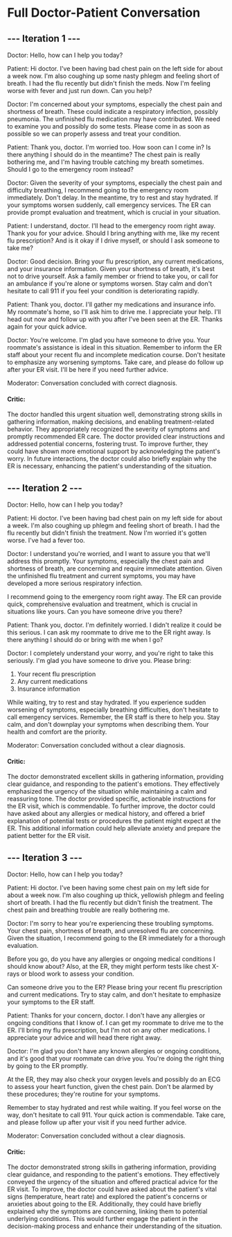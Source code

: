 # Full Doctor-Patient Conversation


 ## --- Iteration 1 ---

Doctor: Hello, how can I help you today? 

Patient: Hi doctor. I've been having bad chest pain on the left side for about a week now. I'm also coughing up some nasty phlegm and feeling short of breath. I had the flu recently but didn't finish the meds. Now I'm feeling worse with fever and just run down. Can you help?

Doctor: I'm concerned about your symptoms, especially the chest pain and shortness of breath. These could indicate a respiratory infection, possibly pneumonia. The unfinished flu medication may have contributed. We need to examine you and possibly do some tests. Please come in as soon as possible so we can properly assess and treat your condition.

Patient: Thank you, doctor. I'm worried too. How soon can I come in? Is there anything I should do in the meantime? The chest pain is really bothering me, and I'm having trouble catching my breath sometimes. Should I go to the emergency room instead?

Doctor: Given the severity of your symptoms, especially the chest pain and difficulty breathing, I recommend going to the emergency room immediately. Don't delay. In the meantime, try to rest and stay hydrated. If your symptoms worsen suddenly, call emergency services. The ER can provide prompt evaluation and treatment, which is crucial in your situation.

Patient: I understand, doctor. I'll head to the emergency room right away. Thank you for your advice. Should I bring anything with me, like my recent flu prescription? And is it okay if I drive myself, or should I ask someone to take me?

Doctor: Good decision. Bring your flu prescription, any current medications, and your insurance information. Given your shortness of breath, it's best not to drive yourself. Ask a family member or friend to take you, or call for an ambulance if you're alone or symptoms worsen. Stay calm and don't hesitate to call 911 if you feel your condition is deteriorating rapidly.

Patient: Thank you, doctor. I'll gather my medications and insurance info. My roommate's home, so I'll ask him to drive me. I appreciate your help. I'll head out now and follow up with you after I've been seen at the ER. Thanks again for your quick advice.

Doctor: You're welcome. I'm glad you have someone to drive you. Your roommate's assistance is ideal in this situation. Remember to inform the ER staff about your recent flu and incomplete medication course. Don't hesitate to emphasize any worsening symptoms. Take care, and please do follow up after your ER visit. I'll be here if you need further advice.

Moderator: Conversation concluded with correct diagnosis.
 #### Critic:
 The doctor handled this urgent situation well, demonstrating strong skills in gathering information, making decisions, and enabling treatment-related behavior. They appropriately recognized the severity of symptoms and promptly recommended ER care. The doctor provided clear instructions and addressed potential concerns, fostering trust. To improve further, they could have shown more emotional support by acknowledging the patient's worry. In future interactions, the doctor could also briefly explain why the ER is necessary, enhancing the patient's understanding of the situation.


 ## --- Iteration 2 ---

Doctor: Hello, how can I help you today? 

Patient: Hi doctor. I've been having bad chest pain on my left side for about a week. I'm also coughing up phlegm and feeling short of breath. I had the flu recently but didn't finish the treatment. Now I'm worried it's gotten worse. I've had a fever too.

Doctor: I understand you're worried, and I want to assure you that we'll address this promptly. Your symptoms, especially the chest pain and shortness of breath, are concerning and require immediate attention. Given the unfinished flu treatment and current symptoms, you may have developed a more serious respiratory infection.

I recommend going to the emergency room right away. The ER can provide quick, comprehensive evaluation and treatment, which is crucial in situations like yours. Can you have someone drive you there?

Patient: Thank you, doctor. I'm definitely worried. I didn't realize it could be this serious. I can ask my roommate to drive me to the ER right away. Is there anything I should do or bring with me when I go?

Doctor: I completely understand your worry, and you're right to take this seriously. I'm glad you have someone to drive you. Please bring:

1. Your recent flu prescription
2. Any current medications
3. Insurance information

While waiting, try to rest and stay hydrated. If you experience sudden worsening of symptoms, especially breathing difficulties, don't hesitate to call emergency services. Remember, the ER staff is there to help you. Stay calm, and don't downplay your symptoms when describing them. Your health and comfort are the priority.

Moderator: Conversation concluded without a clear diagnosis.
 #### Critic:
 The doctor demonstrated excellent skills in gathering information, providing clear guidance, and responding to the patient's emotions. They effectively emphasized the urgency of the situation while maintaining a calm and reassuring tone. The doctor provided specific, actionable instructions for the ER visit, which is commendable. To further improve, the doctor could have asked about any allergies or medical history, and offered a brief explanation of potential tests or procedures the patient might expect at the ER. This additional information could help alleviate anxiety and prepare the patient better for the ER visit.


 ## --- Iteration 3 ---

Doctor: Hello, how can I help you today? 

Patient: Hi doctor. I've been having some chest pain on my left side for about a week now. I'm also coughing up thick, yellowish phlegm and feeling short of breath. I had the flu recently but didn't finish the treatment. The chest pain and breathing trouble are really bothering me.

Doctor: I'm sorry to hear you're experiencing these troubling symptoms. Your chest pain, shortness of breath, and unresolved flu are concerning. Given the situation, I recommend going to the ER immediately for a thorough evaluation.

Before you go, do you have any allergies or ongoing medical conditions I should know about? Also, at the ER, they might perform tests like chest X-rays or blood work to assess your condition. 

Can someone drive you to the ER? Please bring your recent flu prescription and current medications. Try to stay calm, and don't hesitate to emphasize your symptoms to the ER staff.

Patient: Thanks for your concern, doctor. I don't have any allergies or ongoing conditions that I know of. I can get my roommate to drive me to the ER. I'll bring my flu prescription, but I'm not on any other medications. I appreciate your advice and will head there right away.

Doctor: I'm glad you don't have any known allergies or ongoing conditions, and it's good that your roommate can drive you. You're doing the right thing by going to the ER promptly. 

At the ER, they may also check your oxygen levels and possibly do an ECG to assess your heart function, given the chest pain. Don't be alarmed by these procedures; they're routine for your symptoms.

Remember to stay hydrated and rest while waiting. If you feel worse on the way, don't hesitate to call 911. Your quick action is commendable. Take care, and please follow up after your visit if you need further advice.

Moderator: Conversation concluded without a clear diagnosis.
 #### Critic:
 The doctor demonstrated strong skills in gathering information, providing clear guidance, and responding to the patient's emotions. They effectively conveyed the urgency of the situation and offered practical advice for the ER visit. To improve, the doctor could have asked about the patient's vital signs (temperature, heart rate) and explored the patient's concerns or anxieties about going to the ER. Additionally, they could have briefly explained why the symptoms are concerning, linking them to potential underlying conditions. This would further engage the patient in the decision-making process and enhance their understanding of the situation.

